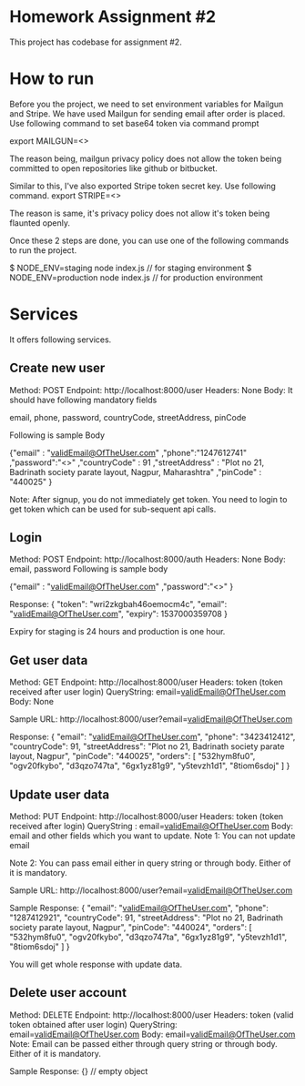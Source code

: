 # Homework Assignment #2

This project has codebase for assignment #2.

# How to run
Before you the project, we need to set environment variables for Mailgun and
Stripe.
We have used Mailgun for sending email after order is placed. Use following
command to set base64 token via command prompt

export MAILGUN=<<Base64 token of mailgun>>

The reason being, mailgun privacy policy does not allow the token being committed
to open repositories like github or bitbucket.

Similar to this, I've also exported Stripe token secret key. Use following command.
export STRIPE=<<Stripe test secret key>>

The reason is same, it's privacy policy does not allow it's token being flaunted
openly.

Once these 2 steps are done, you can use one of the following commands to run the
project.

$ NODE_ENV=staging node index.js // for staging environment
$ NODE_ENV=production node index.js // for production environment

# Services
It offers following services.

## Create new user
Method: POST
Endpoint: http://localhost:8000/user
Headers: None
Body: It should have following mandatory fields

email, phone, password, countryCode, streetAddress, pinCode

Following is sample Body

{"email" : "validEmail@OfTheUser.com"
,"phone":"1247612741"
,"password":"<<password according to password policy>>"
,"countryCode" : 91
,"streetAddress" : "Plot no 21, Badrinath society parate layout, Nagpur, Maharashtra"
,"pinCode" : "440025"
}

Note: After signup, you do not immediately get token. You need to login to get
      token which can be used for sub-sequent api calls.

## Login
Method: POST
Endpoint: http://localhost:8000/auth
Headers: None
Body:
     email, password
Following is sample body

{"email" : "validEmail@OfTheUser.com"
,"password":"<<password according to password policy>>"
}

Response:
{
    "token": "wri2zkgbah46oemocm4c",
    "email": "validEmail@OfTheUser.com",
    "expiry": 1537000359708
}

Expiry for staging is 24 hours and production is one hour.

## Get user data
Method: GET
Endpoint: http://localhost:8000/user
Headers: token (token received after user login)
QueryString: email=validEmail@OfTheUser.com
Body: None

Sample URL: http://localhost:8000/user?email=validEmail@OfTheUser.com

Response:
{
    "email": "validEmail@OfTheUser.com",
    "phone": "3423412412",
    "countryCode": 91,
    "streetAddress": "Plot no 21, Badrinath society parate layout, Nagpur",
    "pinCode": "440025",
    "orders": [
        "532hym8fu0",
        "ogv20fkybo",
        "d3qzo747ta",
        "6gx1yz81g9",
        "y5tevzh1d1",
        "8tiom6sdoj"
    ]
}

## Update user data
Method: PUT
Endpoint: http://localhost:8000/user
Headers: token (token received after login)
QueryString : email=validEmail@OfTheUser.com
Body:
email and other fields which you want to update.
Note 1: You can not update email

Note 2: You can pass email either in query string or through body. Either of it
is mandatory.

Sample URL:
http://localhost:8000/user?email=validEmail@OfTheUser.com

Sample Response:
{
    "email": "validEmail@OfTheUser.com",
    "phone": "1287412921",
    "countryCode": 91,
    "streetAddress": "Plot no 21, Badrinath society parate layout, Nagpur",
    "pinCode": "440024",
    "orders": [
        "532hym8fu0",
        "ogv20fkybo",
        "d3qzo747ta",
        "6gx1yz81g9",
        "y5tevzh1d1",
        "8tiom6sdoj"
    ]
}

You will get whole response with update data.

## Delete user account
Method: DELETE
Endpoint: http://localhost:8000/user
Headers: token (valid token obtained after user login)
QueryString: email=validEmail@OfTheUser.com
Body: email=validEmail@OfTheUser.com
Note: Email can be passed either through query string or through body. Either of
it is mandatory.

Sample Response:
{} // empty object
